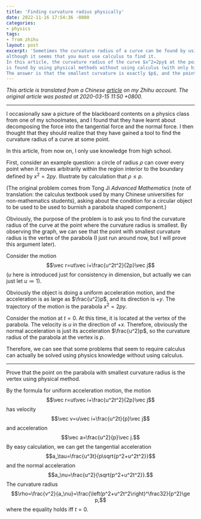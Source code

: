 ```yaml
---
title: 'Finding curvature radius physically'
date: 2022-11-16 17:54:36 -0800
categories:
- physics
tags:
- from zhihu
layout: post
excerpt: 'Sometimes the curvature radius of a curve can be found by using physical methods
although it seems that you must use calculus to find it.
In this article, the curvature radius of the curve $x^2=2py$ at the point where the curvature radius is smallest
is found by using physical methods without using calculus (with only high school knowledge).
The answer is that the smallest curvature is exactly $p$, and the point with smallest curvature is the vertex.'
---
```


*This article is translated from a
Chinese [article](https://zhuanlan.zhihu.com/p/113293049) on my Zhihu account.
The original article was posted at 2020-03-15 11:50 +0800.*

---

I occasionally saw a picture of the blackboard contents on a physics class from one of my schoolmates,
and I found that they have learnt about decomposing the force into the tangential force and the normal force.
I then thought that they should realize that they have gained a tool to find the curvature radius of a curve at some point.

In this article, from now on, I only use knowledge from high school.

First, consider an example question: a circle of radius $\rho$ can cover every point when it moves arbitrarily
within the region interior to the boundary defined by $x^2=2py$.
Illustrate by calculation that $\rho\le p$.

(The original problem comes from Tong Ji *Advanced Mathematics*
(note of translation: the calculus textbook used by many Chinese universities for non-mathematics students),
asking about the condition for a circular object to be used to be used to burnish a parabola shaped component.)

Obviously, the purpose of the problem is to ask you to find the curvature radius of the curve
at the point where the curvature radius is smallest.
By observing the graph, we can see that the point with smallest curvature radius is the vertex of the parabola
(I just run around now, but I will prove this argument later).

Consider the motion
$$\vec r=ut\vec i+\frac{u^2t^2}{2p}\vec j$$
($u$ here is introduced just for consistency in dimension, but actually we can just let $u\coloneqq1$).

Obviously the object is doing a uniform acceleration motion, and the acceleration is as large as $\frac{u^2}p$,
and its direction is $+y$.
The trajectory of the motion is the parabola $x^2=2py$.

Consider the motion at $t=0$.
At this time, it is located at the vertex of the parabola.
The velocity is $u$ in the direction of $+x$.
Therefore, obviously the normal acceleration is just its acceleration $\frac{u^2}p$,
so the curvature radius of the parabola at the vertex is $p$.

Therefore, we can see that some problems that seem to require calculus can actually be solved using physics knowledge
without using calculus.

---

Prove that the point on the parabola with smallest curvature radius is the vertex using physical method.

By the formula for uniform acceleration motion, the motion
$$\vec r=ut\vec i+\frac{u^2t^2}{2p}\vec j$$
has velocity
$$\vec v=u\vec i+\frac{u^2t}{p}\vec j$$
and acceleration
$$\vec a=\frac{u^2}{p}\vec j.$$
By easy calculation, we can get the tangential acceleration
$$a_\tau=\frac{u^3t}{p\sqrt{p^2+u^2t^2}}$$
and the normal acceleration
$$a_\nu=\frac{u^2}{\sqrt{p^2+u^2t^2}}.$$
The curvature radius
$$\rho=\frac{v^2}{a_\nu}=\frac{\left(p^2+u^2t^2\right)^\frac32}{p^2}\ge p,$$
where the equality holds iff $t=0$.
